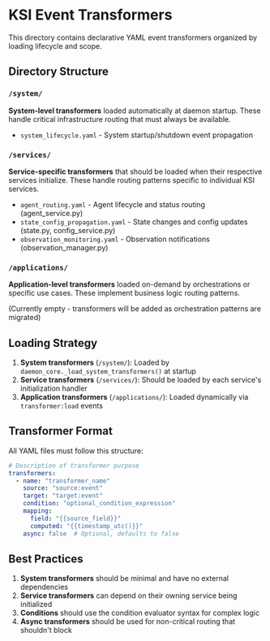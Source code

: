 # KSI Event Transformers

This directory contains declarative YAML event transformers organized by loading lifecycle and scope.

## Directory Structure

### `/system/`
**System-level transformers** loaded automatically at daemon startup. These handle critical infrastructure routing that must always be available.

- `system_lifecycle.yaml` - System startup/shutdown event propagation

### `/services/`
**Service-specific transformers** that should be loaded when their respective services initialize. These handle routing patterns specific to individual KSI services.

- `agent_routing.yaml` - Agent lifecycle and status routing (agent_service.py)
- `state_config_propagation.yaml` - State changes and config updates (state.py, config_service.py)
- `observation_monitoring.yaml` - Observation notifications (observation_manager.py)

### `/applications/`
**Application-level transformers** loaded on-demand by orchestrations or specific use cases. These implement business logic routing patterns.

(Currently empty - transformers will be added as orchestration patterns are migrated)

## Loading Strategy

1. **System transformers** (`/system/`): Loaded by `daemon_core._load_system_transformers()` at startup
2. **Service transformers** (`/services/`): Should be loaded by each service's initialization handler
3. **Application transformers** (`/applications/`): Loaded dynamically via `transformer:load` events

## Transformer Format

All YAML files must follow this structure:

```yaml
# Description of transformer purpose
transformers:
  - name: "transformer_name"
    source: "source:event"
    target: "target:event"
    condition: "optional_condition_expression"
    mapping:
      field: "{{source_field}}"
      computed: "{{timestamp_utc()}}"
    async: false  # Optional, defaults to false
```

## Best Practices

1. **System transformers** should be minimal and have no external dependencies
2. **Service transformers** can depend on their owning service being initialized
3. **Conditions** should use the condition evaluator syntax for complex logic
4. **Async transformers** should be used for non-critical routing that shouldn't block